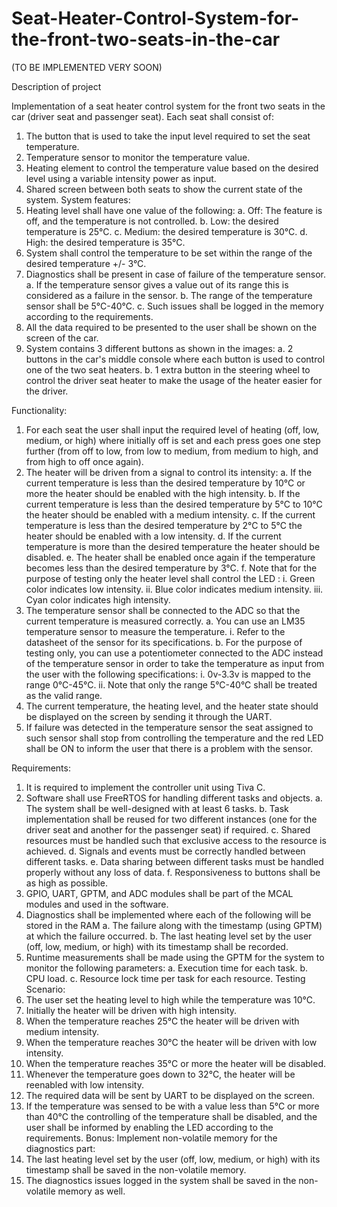 # Seat-Heater-Control-System-for-the-front-two-seats-in-the-car
(TO BE IMPLEMENTED VERY SOON)


Description of project

Implementation of a seat heater control system for the front two seats in the car (driver seat and passenger 
seat).
Each seat shall consist of:
1. The button that is used to take the input level required to set the seat temperature.
2. Temperature sensor to monitor the temperature value.
3. Heating element to control the temperature value based on the desired level using a variable intensity
power as input.
4. Shared screen between both seats to show the current state of the system. 
System features:
1. Heating level shall have one value of the following:
  a. Off: The feature is off, and the temperature is not controlled.
  b. Low: the desired temperature is 25°C.
  c. Medium: the desired temperature is 30°C.
  d. High: the desired temperature is 35°C.
2. System shall control the temperature to be set within the range of the desired temperature +/- 3°C.
3. Diagnostics shall be present in case of failure of the temperature sensor.
  a. If the temperature sensor gives a value out of its range this is considered as a failure in the 
sensor.
  b. The range of the temperature sensor shall be 5°C-40°C.
  c. Such issues shall be logged in the memory according to the requirements.
4. All the data required to be presented to the user shall be shown on the screen of the car.
5. System contains 3 different buttons as shown in the images:
  a. 2 buttons in the car's middle console where each button is used to control one of the two seat
heaters.
  b. 1 extra button in the steering wheel to control the driver seat heater to make the usage of the 
heater easier for the driver.


Functionality:
1. For each seat the user shall input the required level of heating (off, low, medium, or high) where 
initially off is set and each press goes one step further (from off to low, from low to medium, from 
medium to high, and from high to off once again).
2. The heater will be driven from a signal to control its intensity:
  a. If the current temperature is less than the desired temperature by 10°C or more the heater 
should be enabled with the high intensity.
  b. If the current temperature is less than the desired temperature by 5°C to 10°C the heater 
should be enabled with a medium intensity.
  c. If the current temperature is less than the desired temperature by 2°C to 5°C the heater should 
be enabled with a low intensity.
  d. If the current temperature is more than the desired temperature the heater should be 
disabled.
  e. The heater shall be enabled once again if the temperature becomes less than the desired 
temperature by 3°C.
  f. Note that for the purpose of testing only the heater level shall control the LED :
    i. Green color indicates low intensity.
    ii. Blue color indicates medium intensity.
    iii. Cyan color indicates high intensity.
3. The temperature sensor shall be connected to the ADC so that the current temperature is measured 
correctly.
  a. You can use an LM35 temperature sensor to measure the temperature.
    i. Refer to the datasheet of the sensor for its specifications.
  b. For the purpose of testing only, you can use a potentiometer connected to the ADC instead of 
  the temperature sensor in order to take the temperature as input from the user with the 
  following specifications:
    i. 0v-3.3v is mapped to the range 0°C-45°C.
    ii. Note that only the range 5°C-40°C shall be treated as the valid range.
4. The current temperature, the heating level, and the heater state should be displayed on the screen by 
sending it through the UART.
5. If failure was detected in the temperature sensor the seat assigned to such sensor shall stop from 
controlling the temperature and the red LED shall be ON to inform the user that there is a problem 
with the sensor.



Requirements:
1. It is required to implement the controller unit using Tiva C.
2. Software shall use FreeRTOS for handling different tasks and objects.
  a. The system shall be well-designed with at least 6 tasks.
  b. Task implementation shall be reused for two different instances (one for the driver seat and 
  another for the passenger seat) if required.
  c. Shared resources must be handled such that exclusive access to the resource is achieved.
  d. Signals and events must be correctly handled between different tasks.
  e. Data sharing between different tasks must be handled properly without any loss of data.
  f. Responsiveness to buttons shall be as high as possible.
3. GPIO, UART, GPTM, and ADC modules shall be part of the MCAL modules and used in the software.
4. Diagnostics shall be implemented where each of the following will be stored in the RAM
  a. The failure along with the timestamp (using GPTM) at which the failure occurred.
  b. The last heating level set by the user (off, low, medium, or high) with its timestamp shall be 
  recorded.
5. Runtime measurements shall be made using the GPTM for the system to monitor the following 
parameters:
  a. Execution time for each task.
  b. CPU load.
  c. Resource lock time per task for each resource.
Testing Scenario:
1. The user set the heating level to high while the temperature was 10°C.
2. Initially the heater will be driven with high intensity.
3. When the temperature reaches 25°C the heater will be driven with medium intensity.
4. When the temperature reaches 30°C the heater will be driven with low intensity.
5. When the temperature reaches 35°C or more the heater will be disabled.
6. Whenever the temperature goes down to 32°C, the heater will be reenabled with low intensity.
7. The required data will be sent by UART to be displayed on the screen.
8. If the temperature was sensed to be with a value less than 5°C or more than 40°C the controlling of 
the temperature shall be disabled, and the user shall be informed by enabling the LED according to 
the requirements.
Bonus:
Implement non-volatile memory for the diagnostics part:
1. The last heating level set by the user (off, low, medium, or high) with its timestamp shall be saved in 
the non-volatile memory.
2. The diagnostics issues logged in the system shall be saved in the non-volatile memory as well.


